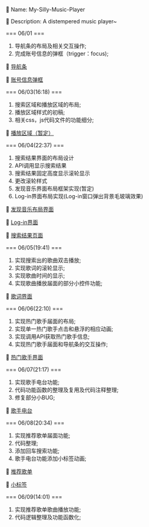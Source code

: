 
🐶 Name: My-Silly-Music-Player

🐶 Description: A distempered music player~


=== 06/01 ===

1. 导航条的布局及相关交互操作;
2. 完成账号信息的弹框（trigger：focus);

🌄 [导航条](http://123.207.53.192/img/%E5%AF%BC%E8%88%AA%E6%9D%A1.png)

🌄 [账号信息弹框](http://123.207.53.192/img/%E8%B4%A6%E5%8F%B7%E4%BF%A1%E6%81%AF%E5%BC%B9%E7%AA%97.png)

=== 06/03(16:18) ===

1. 搜索区域和播放区域的布局;
2. 播放区域样式的初稿;
3. 相关css，js代码文件的功能细分;

🌄 [播放区域（暂定）](http://123.207.53.192/img/%E6%92%AD%E6%94%BE%E5%8C%BA%E5%9F%9F.png)

=== 06/04(22:37) ===
1. 搜索结果界面的布局设计
2. API调用显示搜索结果
3. 搜索结果固定高度显示滚轮显示
4. 更改滚轮样式
5. 发现音乐界面布局框架实现(暂定)
6. Log-in界面布局实现(Log-in窗口弹出背景毛玻璃效果)

🌄 [发现音乐布局界面](http://123.207.53.192/img/%E5%8F%91%E7%8E%B0%E9%9F%B3%E4%B9%90%E5%B8%83%E5%B1%80%E7%95%8C.png)

🌄 [Log-in界面](http://123.207.53.192/img/log-in%E7%95%8C%E9%9D%A2.png)

🌄 [搜索结果页面](http://123.207.53.192/img/%E6%90%9C%E7%B4%A2%E7%BB%93%E6%9E%9C%E7%95%8C%E9%9D%A2.png)

=== 06/05(19:41) ===

1. 实现搜索出的歌曲双击播放;
2. 实现歌词的滚轮显示;
3. 实现歌曲时间的显示;
4. 实现歌曲播放届面的部分小控件功能;

🌄 [歌词界面](http://123.207.53.192/img/%E6%AD%8C%E8%AF%8D%E5%B1%8A%E9%9D%A2.png)

=== 06/06(22:10) ===

1. 实现热门歌手届面的布局;
2. 实现单一热门歌手点击和悬浮的相应动画;
3. 实现调用API获取热门歌手信息;
4. 实现热门歌手届面和导航条的交互操作;

🌄 [热门歌手界面](http://123.207.53.192/img/%E7%83%AD%E9%97%A8%E6%AD%8C%E6%89%8B%E5%B1%8A%E9%9D%A2.png)

=== 06/07(21:17) ===

1. 实现歌手电台功能;
2. 代码功能函数的整理及复用及代码注释整理;
3. 修复部分小BUG;

🌄 [歌手电台](http://123.207.53.192/img/%E6%AD%8C%E6%89%8B%E7%94%B5%E5%8F%B0.png)

=== 06/08(20:34) ===

1. 实现推荐歌单届面功能;
2. 代码整理;
3. 添加回车搜索功能;
4. 歌手电台功能添加小标签动画;

🌄 [推荐歌单](http://123.207.53.192/img/%E6%8E%A8%E8%8D%90%E6%AD%8C%E5%8D%95.png)

🌄 [小标签](http://123.207.53.192/img/%E5%B0%8F%E6%A0%87%E7%AD%BE.png)

=== 06/09(14:01) ===

1. 实现推荐歌单歌曲播放功能;
2. 代码逻辑整理及功能函数化;